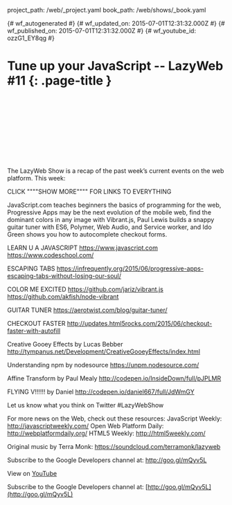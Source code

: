 project_path: /web/_project.yaml
book_path: /web/shows/_book.yaml

{# wf_autogenerated #}
{# wf_updated_on: 2015-07-01T12:31:32.000Z #}
{# wf_published_on: 2015-07-01T12:31:32.000Z #}
{# wf_youtube_id: ozzG1_EY8qg #}

# Tune up your JavaScript -- LazyWeb #11 {: .page-title }


<div class="video-wrapper">
  <iframe class="devsite-embedded-youtube-video" data-video-id="ozzG1_EY8qg"
          data-autohide="1" data-showinfo="0" frameborder="0" allowfullscreen>
  </iframe>
</div>

The LazyWeb Show is a recap of the past week’s current events on the web platform. This week:

CLICK &quot;&quot;&quot;&quot;SHOW MORE&quot;&quot;&quot;&quot; FOR LINKS TO EVERYTHING

JavaScript.com teaches beginners the basics of programming for the web, Progressive Apps may be the next evolution of the mobile web, find the dominant colors in any image with Vibrant.js, Paul Lewis builds a snappy guitar tuner with ES6, Polymer, Web Audio, and Service worker, and Ido Green shows you how to autocomplete checkout forms.

LEARN U A JAVASCRIPT
https://www.javascript.com
https://www.codeschool.com/

ESCAPING TABS
https://infrequently.org/2015/06/progressive-apps-escaping-tabs-without-losing-our-soul/

COLOR ME EXCITED
https://github.com/jariz/vibrant.js
https://github.com/akfish/node-vibrant

GUITAR TUNER
https://aerotwist.com/blog/guitar-tuner/

CHECKOUT FASTER
http://updates.html5rocks.com/2015/06/checkout-faster-with-autofill

Creative Gooey Effects by Lucas Bebber
http://tympanus.net/Development/CreativeGooeyEffects/index.html

Understanding npm by nodesource
https://unpm.nodesource.com/

Affine Transform by Paul Mealy
http://codepen.io/InsideDown/full/pJPLMR

FLYING V!!!!!! by Daniel
http://codepen.io/daniel667/full/JdWmGY

Let us know what you think on Twitter #LazyWebShow

For more news on the Web, check out these resources:
JavaScript Weekly: http://javascriptweekly.com/
Open Web Platform Daily: http://webplatformdaily.org/
HTML5 Weekly: http://html5weekly.com/

Original music by Terra Monk: https://soundcloud.com/terramonk/lazyweb

Subscribe to the Google Developers channel at: http://goo.gl/mQyv5L

View on [YouTube](https://youtu.be/ozzG1_EY8qg)

Subscribe to the Google Developers channel at: [http://goo.gl/mQyv5L](http://goo.gl/mQyv5L)
